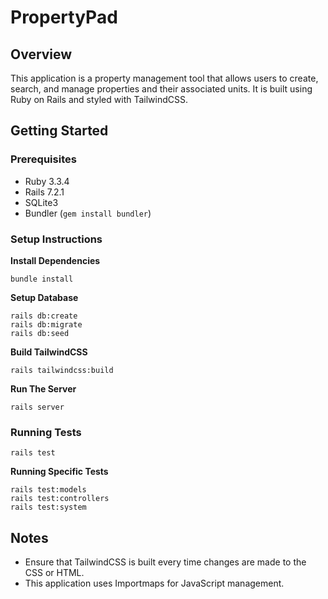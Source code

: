 # PropertyPad

## Overview
This application is a property management tool that allows users to create, search, and manage properties and their associated units. It is built using Ruby on Rails and styled with TailwindCSS.

## Getting Started

### Prerequisites
- Ruby 3.3.4
- Rails 7.2.1
- SQLite3
- Bundler (`gem install bundler`)

### Setup Instructions

**Install Dependencies**
```
bundle install
```

**Setup Database**
```
rails db:create
rails db:migrate
rails db:seed
```

**Build TailwindCSS**
```
rails tailwindcss:build
```

**Run The Server**
```
rails server
```

### Running Tests
```
rails test
```

**Running Specific Tests**
```
rails test:models
rails test:controllers
rails test:system
```

## Notes

- Ensure that TailwindCSS is built every time changes are made to the CSS or HTML.
- This application uses Importmaps for JavaScript management.